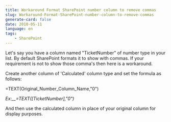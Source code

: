 ```yaml
---
title: Workaround Format SharePoint number column to remove commas
slug: Workaround-Format-SharePoint-number-column-to-remove-commas
generate-card: false
date: 2010-05-11
language: en
tags:
    - SharePoint
---
```



Let's say you have a column named "TicketNumber" of number type in your list. By default SharePoint formats it to show with commas. If your requirement is not to show those comma's then here is a workaround.



Create another column of 'Calculated' column type and set the formula as follows:



=TEXT(Original_Number_Column_Name,"0")



_Ex:__=TEXT(\[TicketNumber],"0")_



And then use the calculated column in place of your original column for display purposes.